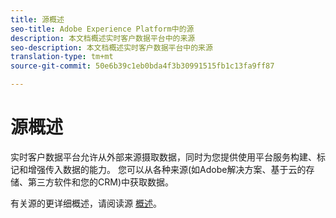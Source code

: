 ```yaml
---
title: 源概述
seo-title: Adobe Experience Platform中的源
description: 本文档概述实时客户数据平台中的来源
seo-description: 本文档概述实时客户数据平台中的来源
translation-type: tm+mt
source-git-commit: 50e6b39c1eb0bda4f3b30991515fb1c13fa9ff87

---
```



# 源概述

实时客户数据平台允许从外部来源摄取数据，同时为您提供使用平台服务构建、标记和增强传入数据的能力。 您可以从各种来源(如Adobe解决方案、基于云的存储、第三方软件和您的CRM)中获取数据。

有关源的更详细概述，请阅读源 [概述](../../source-connectors/home.md)。
